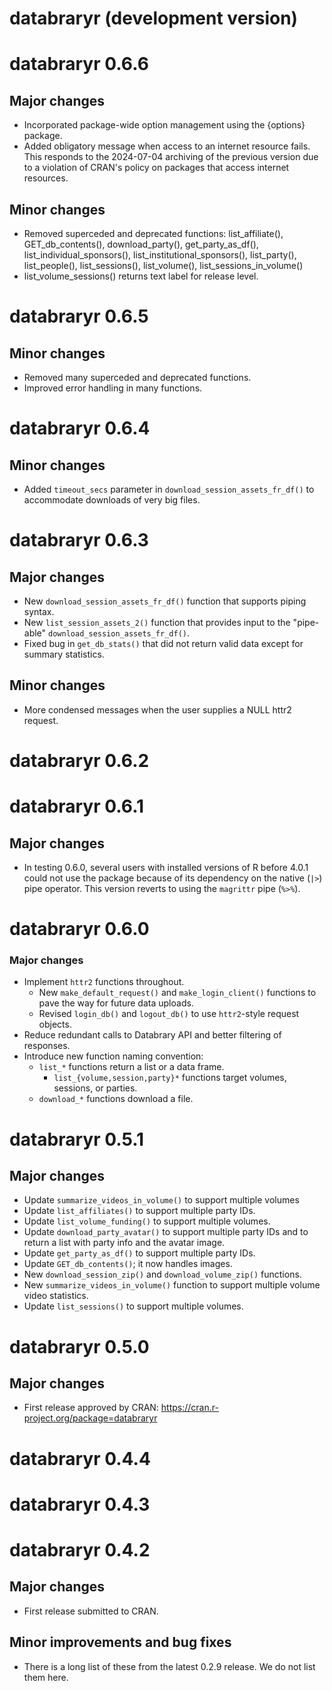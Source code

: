 # databraryr (development version)

# databraryr 0.6.6

## Major changes

- Incorporated package-wide option management using the {options} package.
- Added obligatory message when access to an internet resource fails. This responds to the 2024-07-04 archiving of the previous version due to a violation of CRAN's policy on packages that access internet resources.

## Minor changes

- Removed superceded and deprecated functions: list_affiliate(), GET_db_contents(), download_party(), get_party_as_df(), list_individual_sponsors(), list_institutional_sponsors(), list_party(), list_people(), list_sessions(), list_volume(), list_sessions_in_volume()
- list_volume_sessions() returns text label for release level.

# databraryr 0.6.5

## Minor changes

- Removed many superceded and deprecated functions.
- Improved error handling in many functions.

# databraryr 0.6.4

## Minor changes

- Added `timeout_secs` parameter in `download_session_assets_fr_df()` to accommodate downloads of very big files.

# databraryr 0.6.3

## Major changes

- New `download_session_assets_fr_df()` function that supports piping syntax. 
- New `list_session_assets_2()` function that provides input to the "pipe-able" `download_session_assets_fr_df()`.
- Fixed bug in `get_db_stats()` that did not return valid data except for summary statistics.

## Minor changes

- More condensed messages when the user supplies a NULL httr2 request.

# databraryr 0.6.2

# databraryr 0.6.1

## Major changes

- In testing 0.6.0, several users with installed versions of R before 4.0.1 could not use the package because of its dependency on the native (`|>`) pipe operator. This version reverts to using the `magrittr` pipe (`%>%`).

# databraryr 0.6.0

### Major changes

- Implement `httr2` functions throughout.
  - New `make_default_request()` and `make_login_client()` functions to pave the way for future data uploads.
  - Revised `login_db()` and `logout_db()` to use `httr2`-style request objects.
- Reduce redundant calls to Databrary API and better filtering of responses.
- Introduce new function naming convention:
  - `list_*` functions return a list or a data frame.
    - `list_{volume,session,party}*` functions target volumes, sessions, or parties.
  - `download_*` functions download a file.

# databraryr 0.5.1

## Major changes

- Update `summarize_videos_in_volume()` to support multiple volumes
- Update `list_affiliates()` to support multiple party IDs.
- Update `list_volume_funding()` to support multiple volumes.
- Update `download_party_avatar()` to support multiple party IDs and to return a list with party info and the avatar image.
- Update `get_party_as_df()` to support multiple party IDs.
- Update `GET_db_contents()`; it now handles images.
- New `download_session_zip()` and `download_volume_zip()` functions.
- New `summarize_videos_in_volume()` function to support multiple volume video statistics.
- Update `list_sessions()` to support multiple volumes.

# databraryr 0.5.0

## Major changes

- First release approved by CRAN: <https://cran.r-project.org/package=databraryr>

# databraryr 0.4.4

# databraryr 0.4.3

# databraryr 0.4.2

## Major changes

- First release submitted to CRAN.

## Minor improvements and bug fixes

- There is a long list of these from the latest 0.2.9 release. We do not list them here.
